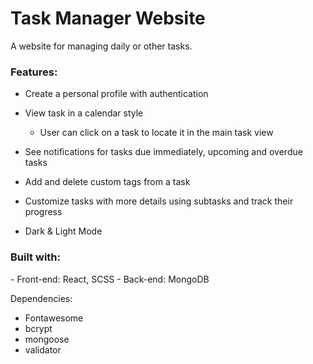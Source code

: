 # Task Manager Website

A website for managing daily or other tasks.

<h3>Features:</h3>

- Create a personal profile with authentication
- View task in a calendar style

  - User can click on a task to locate it in the main task view

- See notifications for tasks due immediately, upcoming and overdue tasks
- Add and delete custom tags from a task
- Customize tasks with more details using subtasks and track their progress
- Dark & Light Mode
  
<h3>Built with:</h3>
- Front-end: React, SCSS
- Back-end: MongoDB

Dependencies:
- Fontawesome
- bcrypt
- mongoose
- validator
